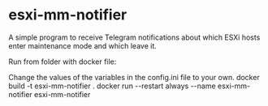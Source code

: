 # esxi-mm-notifier
A simple program to receive Telegram notifications about which ESXi hosts enter maintenance mode and which leave it.

Run from folder with docker file:

Change the values ​​of the variables in the config.ini file to your own.
docker build -t esxi-mm-notifier .
docker run --restart always --name esxi-mm-notifier esxi-mm-notifier
